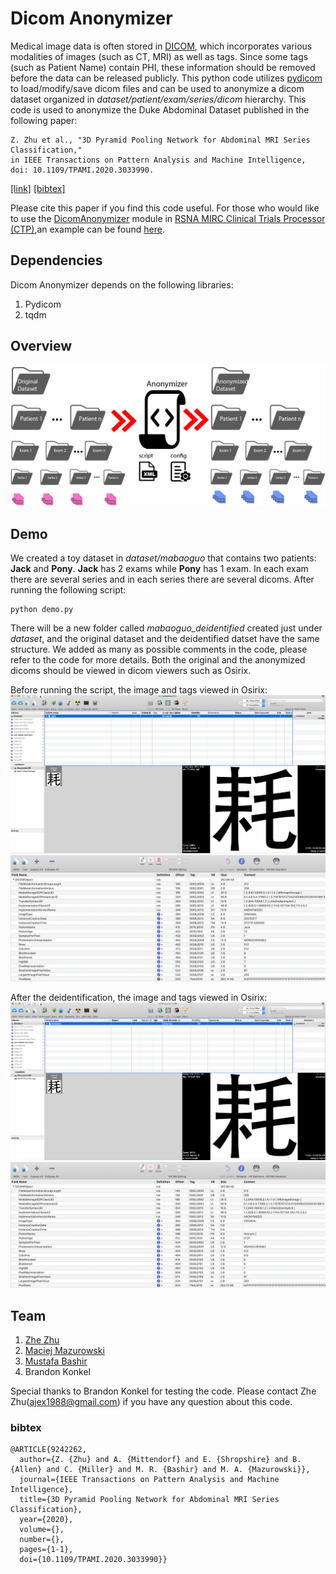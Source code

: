 # Dicom Anonymizer
Medical image data is often stored in [DICOM](https://en.wikipedia.org/wiki/DICOM), which incorporates various modalities
of images (such as CT, MRI) as well as tags. Since some tags (such as Patient Name) contain PHI, these information should
be removed before the data can be released publicly. This python code utilizes [pydicom](https://pydicom.github.io/) to 
load/modify/save dicom files and can be used to anonymize a dicom dataset organized in *dataset/patient/exam/series/dicom* 
hierarchy. This code is used to anonymize the Duke Abdominal Dataset published in the following paper: 
```
Z. Zhu et al., "3D Pyramid Pooling Network for Abdominal MRI Series Classification," 
in IEEE Transactions on Pattern Analysis and Machine Intelligence, doi: 10.1109/TPAMI.2020.3033990.
```
[[link]](https://ieeexplore.ieee.org/abstract/document/9242262) [[bibtex]](#bibtex)

Please cite this paper if you find this code useful. For those who would like to use the [DicomAnonymizer](https://mircwiki.rsna.org/index.php?title=CTP-The_RSNA_Clinical_Trial_Processor#DicomAnonymizer) module in 
[RSNA MIRC Clinical Trials Processor (CTP)](https://mircwiki.rsna.org/index.php?title=Main_Page),an example can be found [here](https://github.com/ajex1988/mirc_ctp_dicom_anonymizer). 
## Dependencies
Dicom Anonymizer depends on the following libraries:
1. Pydicom
2. tqdm

## Overview
![Pipeline](img/AnonymizerPipeline.png)
## Demo
We created a toy dataset in *dataset/mabaoguo* that contains two patients: **Jack** and **Pony**. **Jack**
has 2 exams while **Pony** has 1 exam. In each exam there are several series and in each series there are several
dicoms. After running the following script:
```
python demo.py
```
There will be a new folder called *mabaoguo_deidentified* created just under *dataset*, and the original dataset and the 
deidentified datset have the same structure. We added as many as possible comments in the code, please refer to the code for
more details. Both the original and the anonymized dicoms should be viewed in dicom viewers
such as Osirix.

Before running the script, the image and tags viewed in Osirix:
![Pipeline](img/before_img.png)
![Pipeline](img/before_tag.png)

After the deidentification, the image and tags viewed in Osirix:
![Pipeline](img/after_img.png)
![Pipeline](img/after_tag.png)

## Team
1. [Zhe Zhu](https://github.com/ajex1988)
2. [Maciej Mazurowski](https://sites.duke.edu/mazurowski/)
3. [Mustafa Bashir](https://radiology.duke.edu/faculty/member/mustafa-r-bashir/)
4. Brandon Konkel

Special thanks to Brandon Konkel for testing the code. Please contact Zhe Zhu(ajex1988@gmail.com) if you have any question
about this code.
### bibtex
```
@ARTICLE{9242262,
  author={Z. {Zhu} and A. {Mittendorf} and E. {Shropshire} and B. {Allen} and C. {Miller} and M. R. {Bashir} and M. A. {Mazurowski}},
  journal={IEEE Transactions on Pattern Analysis and Machine Intelligence}, 
  title={3D Pyramid Pooling Network for Abdominal MRI Series Classification}, 
  year={2020},
  volume={},
  number={},
  pages={1-1},
  doi={10.1109/TPAMI.2020.3033990}}
```
